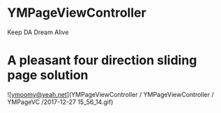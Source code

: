 # YMPageViewController
Keep DA Dream Alive
# A pleasant four direction sliding page solution
![ymoomy@yeah.net](YMPageViewController / YMPageViewController / YMPageVC /2017-12-27 15_56_14.gif)
